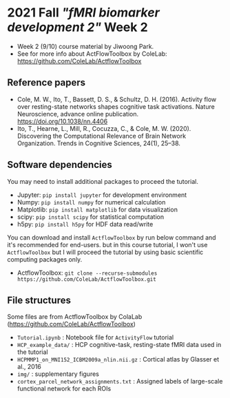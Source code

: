 # 2021 Fall *"fMRI biomarker development 2"* Week 2
- Week 2 (9/10) course material by Jiwoong Park.
- See for more info about ActFlowToolbox by ColeLab: https://github.com/ColeLab/ActflowToolbox


## Reference papers
- Cole, M. W., Ito, T., Bassett, D. S., & Schultz, D. H. (2016). Activity flow over resting-state networks shapes cognitive task activations. Nature Neuroscience, advance online publication. https://doi.org/10.1038/nn.4406
- Ito, T., Hearne, L., Mill, R., Cocuzza, C., & Cole, M. W. (2020). Discovering the Computational Relevance of Brain Network Organization. Trends in Cognitive Sciences, 24(1), 25–38.

## Software dependencies
You may need to install additional packages to proceed the tutorial.
- Jupyter: `pip install jupyter`        for development environment
- Numpy: `pip install numpy`            for numerical calculation 
- Matplotlib: `pip install matplotlib`  for data visualization
- scipy: `pip install scipy`            for statistical computation
- h5py: `pip install h5py`              for HDF data read/write

You can download and install `ActflowToolbox` by run below command and it's recommended for end-users. but in this course tutorial, I won't use `ActflowToolbox` but I will proceed the tutorial by using basic scientific computing packages only.
- ActflowToolbox: `git clone --recurse-submodules https://github.com/ColeLab/ActflowToolbox.git`

## File structures
Some files are from ActflowToolbox by ColaLab (https://github.com/ColeLab/ActflowToolbox)
- `Tutorial.ipynb` : Notebook file for `ActivityFlow` tutorial
- `HCP_example_data/` : HCP cognitive-task, resting-state fMRI data used in the tutorial
- `HCPMMP1_on_MNI152_ICBM2009a_nlin.nii.gz` : Cortical atlas by Glasser et al., 2016
- `img/` : supplementary figures 
- `cortex_parcel_network_assignments.txt` : Assigned labels of large-scale functional network for each ROIs


